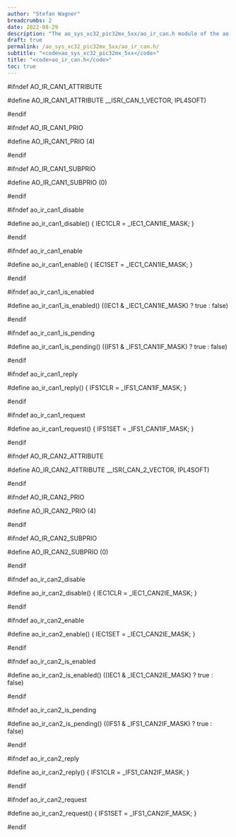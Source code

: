 ```yaml
---
author: "Stefan Wagner"
breadcrumbs: 2
date: 2022-08-29
description: "The ao_sys_xc32_pic32mx_5xx/ao_ir_can.h module of the ao real-time operating system."
draft: true
permalink: /ao_sys_xc32_pic32mx_5xx/ao_ir_can.h/ 
subtitle: "<code>ao_sys_xc32_pic32mx_5xx</code>"
title: "<code>ao_ir_can.h</code>"
toc: true
---
```


#ifndef AO_IR_CAN1_ATTRIBUTE

#define AO_IR_CAN1_ATTRIBUTE        __ISR(_CAN_1_VECTOR, IPL4SOFT)

#endif

#ifndef AO_IR_CAN1_PRIO

#define AO_IR_CAN1_PRIO             (4)

#endif

#ifndef AO_IR_CAN1_SUBPRIO

#define AO_IR_CAN1_SUBPRIO          (0)

#endif

#ifndef ao_ir_can1_disable

#define ao_ir_can1_disable()        { IEC1CLR = _IEC1_CAN1IE_MASK; }

#endif

#ifndef ao_ir_can1_enable

#define ao_ir_can1_enable()         { IEC1SET = _IEC1_CAN1IE_MASK; }

#endif

#ifndef ao_ir_can1_is_enabled

#define ao_ir_can1_is_enabled()     ((IEC1 & _IEC1_CAN1IE_MASK) ? true : false)

#endif

#ifndef ao_ir_can1_is_pending

#define ao_ir_can1_is_pending()     ((IFS1 & _IFS1_CAN1IF_MASK) ? true : false)

#endif

#ifndef ao_ir_can1_reply

#define ao_ir_can1_reply()          { IFS1CLR = _IFS1_CAN1IF_MASK; }

#endif

#ifndef ao_ir_can1_request

#define ao_ir_can1_request()        { IFS1SET = _IFS1_CAN1IF_MASK; }

#endif

#ifndef AO_IR_CAN2_ATTRIBUTE

#define AO_IR_CAN2_ATTRIBUTE        __ISR(_CAN_2_VECTOR, IPL4SOFT)

#endif

#ifndef AO_IR_CAN2_PRIO

#define AO_IR_CAN2_PRIO             (4)

#endif

#ifndef AO_IR_CAN2_SUBPRIO

#define AO_IR_CAN2_SUBPRIO          (0)

#endif

#ifndef ao_ir_can2_disable

#define ao_ir_can2_disable()        { IEC1CLR = _IEC1_CAN2IE_MASK; }

#endif

#ifndef ao_ir_can2_enable

#define ao_ir_can2_enable()         { IEC1SET = _IEC1_CAN2IE_MASK; }

#endif

#ifndef ao_ir_can2_is_enabled

#define ao_ir_can2_is_enabled()     ((IEC1 & _IEC1_CAN2IE_MASK) ? true : false)

#endif

#ifndef ao_ir_can2_is_pending

#define ao_ir_can2_is_pending()     ((IFS1 & _IFS1_CAN2IF_MASK) ? true : false)

#endif

#ifndef ao_ir_can2_reply

#define ao_ir_can2_reply()          { IFS1CLR = _IFS1_CAN2IF_MASK; }

#endif

#ifndef ao_ir_can2_request

#define ao_ir_can2_request()        { IFS1SET = _IFS1_CAN2IF_MASK; }

#endif

